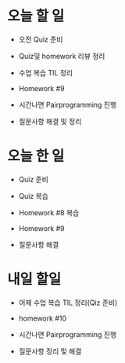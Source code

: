 # 오늘 할 일

- 오전 Quiz 준비

- Quiz및 homework 리뷰 정리

- 수업 복습 TIL 정리

- Homework #9

- 시간나면 Pairprogramming 진행

- 질문사항 해결 및 정리


# 오늘 한 일

- Quiz 준비

- Quiz 복습

- Homework #8 복습

- Homework #9

- 질문사항 해결


# 내일 할일

- 어제 수업 복습 TIL 정리(Qiz 준비)

- homework #10

- 시간나면 Pairprogramming 진행

- 질문사항 정리 및 해결
